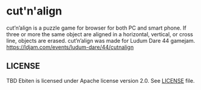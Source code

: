# cut'n'align

cut’n’align is a puzzle game for browser for both PC and smart phone.
If three or more the same object are aligned in a horizontal, vertical, or cross line, objects are erased.
cut’n’align was made for Ludum Dare 44 gamejam. https://ldjam.com/events/ludum-dare/44/cutnalign

## LICENSE

TBD
Ebiten is licensed under Apache license version 2.0. See [LICENSE](https://github.com/hajimehoshi/ebiten/blob/master/LICENSE) file.
